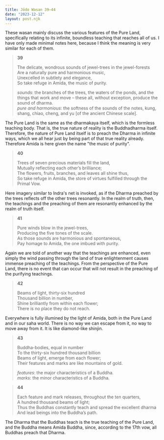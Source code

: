 ```yaml
---
title: Jōdo Wasan 39–44
date: "2023-12-12"
layout: post.njk
---
```


These wasan mainly discuss the various features of the Pure Land, specifically relating to its infinite, boundless teaching that reaches all of us. I have only made minimal notes here, because I think the meaning is very similar for each of them.

> **39**  
>   
> The delicate, wondrous sounds of jewel-trees in the jewel-forests  
> Are a naturally pure and harmonious music,  
> Unexcelled in subtlety and elegance,  
> So take refuge in Amida, the music of purity.  
>   
> *sounds*: the branches of the trees, the waters of the ponds, and the things that work and move – these all, without exception, produce the sound of dharma.  
> *pure and harmonious*: the softness of the sounds of the notes, kung, shang, chiao, cheng, and yu [of the ancient Chinese scale].  

The Pure Land is the same as the dharmakaya itself, which is the formless teaching body. That is, the true nature of reality is the Buddhadharma itself. Therefore, the nature of Pure Land itself is to preach the Dharma in infinite ways, which we all hear just by being part of that true reality already. Therefore Amida is here given the name "the music of purity".

> **40**  
>   
> Trees of seven precious materials fill the land,  
> Mutually reflecting each other’s brilliance;  
> The flowers, fruits, branches, and leaves all shine thus,  
> So take refuge in Amida, the store of virtues fulfilled through the Primal Vow.  

Here imagery similar to Indra's net is invoked, as if the Dharma preached by the trees reflects off the other trees resonantly. In the realm of truth, then, the teachings and the preaching of them are resonantly enhanced by the realm of truth itself.

> **41**  
>   
> Pure winds blow in the jewel-trees,  
> Producing the five tones of the scale.  
> As those sounds are harmonious and spontaneous,  
> Pay homage to Amida, the one imbued with purity.  

Again we are told of another way that the teachings are enhanced, even simply the wind passing through the land of true enlightenment causes immense preaching of the teachings. From the perspective of the Pure Land, there is no event that can occur that will not result in the preaching of the purifying teachings.

> **42**  
>   
> Beams of light, thirty-six hundred  
> Thousand billion in number,  
> Shine brilliantly from within each flower;  
> There is no place they do not reach.  

Everywhere is fully illumined by the light of Amida, both in the Pure Land and in our saha world. There is no way we can escape from it, no way to move away from it. It is like diamond-like shinjin.

> **43**  
>   
> Buddha-bodies, equal in number  
> To the thirty-six hundred thousand billion  
> Beams of light, emerge from each flower;  
> Their features and marks are like mountains of gold.  
>   
> *features*: the major characteristics of a Buddha.  
> *marks*: the minor characteristics of a Buddha.  

> **44**  
>   
> Each feature and mark releases, throughout the ten quarters,  
> A hundred thousand beams of light;  
> Thus the Buddhas constantly teach and spread the excellent dharma  
> And lead beings into the Buddha’s path.  

The Dharma that the Buddhas teach is the true teaching of the Pure Land, and the Buddha means Amida Buddha, since, according to the 17th vow, all Buddhas preach that Dharma.
